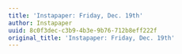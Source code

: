 ```yaml
---
title: 'Instapaper: Friday, Dec. 19th'
author: Instapaper
uuid: 8c0f3dec-c3b9-4b3e-9b76-712b8eff222f
original_title: 'Instapaper: Friday, Dec. 19th'
---
```


